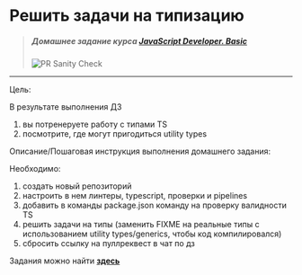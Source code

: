 # Решить задачи на типизацию

> ##### Домашнее задание курса **[JavaScript Developer. Basic](https://otus.ru/lessons/javascript-basic/?int_source=courses_catalog&int_term=programming)**
>
> ![PR Sanity Check](https://github.com/lliriq77/otus--game-of-life/actions/workflows/sanity-check.yml/badge.svg)

---

Цель:

В результате выполнения ДЗ 
1. вы потренеруете работу с типами TS
2. посмотрите, где могут пригодиться utility types

Описание/Пошаговая инструкция выполнения домашнего задания:

Необходимо:
1. создать новый репозиторий
2. настроить в нем линтеры, typescript, проверки и pipelines
3. добавить в команды package.json команду на проверку валидности TS
4. решить задачи на типы (заменить FIXME на реальные типы с использованием utility types/generics, чтобы код компилировался)
5. сбросить ссылку на пуллреквест в чат по дз

Задания можно найти **[здесь](https://gist.github.com/vvscode/8b60049bc335bbc52a4c363f92820956)**